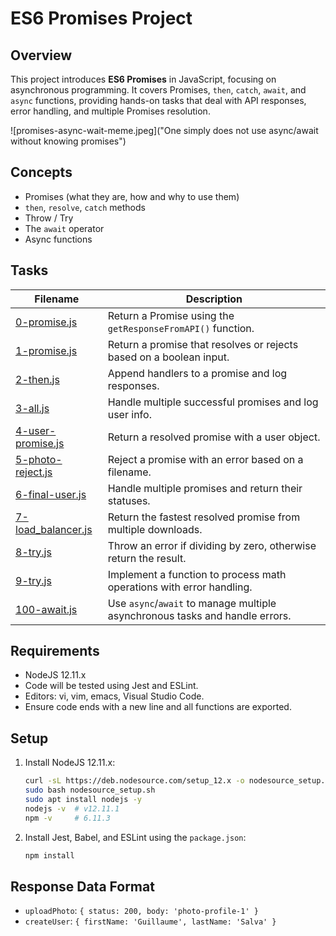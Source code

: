 # ES6 Promises Project

## Overview
This project introduces **ES6 Promises** in JavaScript, focusing on asynchronous programming. It covers Promises, `then`, `catch`, `await`, and `async` functions, providing hands-on tasks that deal with API responses, error handling, and multiple Promises resolution.

![promises-async-wait-meme.jpeg]("One simply does not use async/await without knowing promises")

## Concepts
- Promises (what they are, how and why to use them)
- `then`, `resolve`, `catch` methods
- Throw / Try
- The `await` operator
- Async functions

## Tasks

| Filename | Description |
| --- | --- |
| [0-promise.js](./0-promise.js) | Return a Promise using the `getResponseFromAPI()` function. |
| [1-promise.js](./1-promise.js) | Return a promise that resolves or rejects based on a boolean input. |
| [2-then.js](./2-then.js) | Append handlers to a promise and log responses. |
| [3-all.js](./3-all.js) | Handle multiple successful promises and log user info. |
| [4-user-promise.js](./4-user-promise.js) | Return a resolved promise with a user object. |
| [5-photo-reject.js](./5-photo-reject.js) | Reject a promise with an error based on a filename. |
| [6-final-user.js](./6-final-user.js) | Handle multiple promises and return their statuses. |
| [7-load_balancer.js](./7-load_balancer.js) | Return the fastest resolved promise from multiple downloads. |
| [8-try.js](./8-try.js) | Throw an error if dividing by zero, otherwise return the result. |
| [9-try.js](./9-try.js) | Implement a function to process math operations with error handling. |
| [100-await.js](./100-await.js) | Use `async`/`await` to manage multiple asynchronous tasks and handle errors. |

## Requirements
- NodeJS 12.11.x
- Code will be tested using Jest and ESLint.
- Editors: vi, vim, emacs, Visual Studio Code.
- Ensure code ends with a new line and all functions are exported.

## Setup
1. Install NodeJS 12.11.x:
    ```bash
    curl -sL https://deb.nodesource.com/setup_12.x -o nodesource_setup.sh
    sudo bash nodesource_setup.sh
    sudo apt install nodejs -y
    nodejs -v  # v12.11.1
    npm -v     # 6.11.3
    ```
2. Install Jest, Babel, and ESLint using the `package.json`:
    ```bash
    npm install
    ```

## Response Data Format
- `uploadPhoto`: `{ status: 200, body: 'photo-profile-1' }`
- `createUser`: `{ firstName: 'Guillaume', lastName: 'Salva' }`

